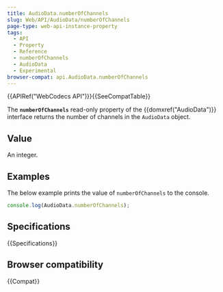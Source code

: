 ```yaml
---
title: AudioData.numberOfChannels
slug: Web/API/AudioData/numberOfChannels
page-type: web-api-instance-property
tags:
  - API
  - Property
  - Reference
  - numberOfChannels
  - AudioData
  - Experimental
browser-compat: api.AudioData.numberOfChannels
---
```


{{APIRef("WebCodecs API")}}{{SeeCompatTable}}

The **`numberOfChannels`** read-only property of the {{domxref("AudioData")}} interface returns the number of channels in the `AudioData` object.

## Value

An integer.

## Examples

The below example prints the value of `numberOfChannels` to the console.

```js
console.log(AudioData.numberOfChannels);
```

## Specifications

{{Specifications}}

## Browser compatibility

{{Compat}}
